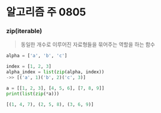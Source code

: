 # 알고리즘 주 0805

### zip(iterable)

> 동일한 개수로 이루어진 자료형들을 묶어주는 역할을 하는 함수

```python
alpha = ['a', 'b', 'c']

index = [1, 2, 3]
alpha_index = list(zip(alpha, index))
->> [('a', 1)('b', 2)('c', 3)]
```

```python
a = [[1, 2, 3], [4, 5, 6], [7, 8, 9]]
print(list(zip(*a)))

[(1, 4, 7), (2, 5, 8), (3, 6, 9)]
```

